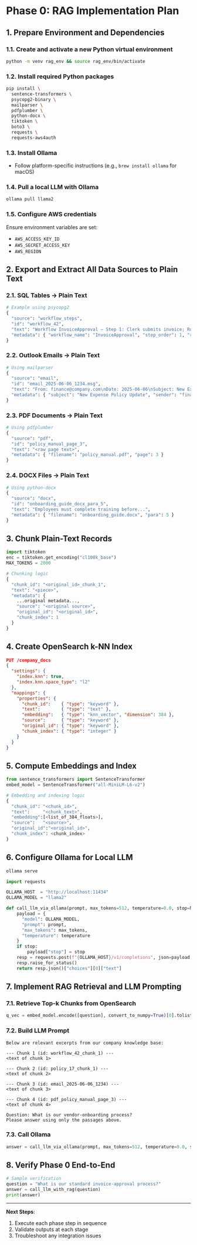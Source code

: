 # Phase 0: RAG Implementation Plan

## 1. Prepare Environment and Dependencies

### 1.1. Create and activate a new Python virtual environment

```bash
python -m venv rag_env && source rag_env/bin/activate
```

### 1.2. Install required Python packages

```bash
pip install \
  sentence-transformers \
  psycopg2-binary \
  mailparser \
  pdfplumber \
  python-docx \
  tiktoken \
  boto3 \
  requests \
  requests-aws4auth
```

### 1.3. Install Ollama

- Follow platform-specific instructions (e.g., `brew install ollama` for macOS)

### 1.4. Pull a local LLM with Ollama

```bash
ollama pull llama2
```

### 1.5. Configure AWS credentials

Ensure environment variables are set:

- `AWS_ACCESS_KEY_ID`
- `AWS_SECRET_ACCESS_KEY`
- `AWS_REGION`

## 2. Export and Extract All Data Sources to Plain Text

### 2.1. SQL Tables → Plain Text

```python
# Example using psycopg2
{
  "source": "workflow_steps",
  "id": "workflow_42",
  "text": "Workflow InvoiceApproval – Step 1: Clerk submits invoice; Role: Clerk.",
  "metadata": { "workflow_name": "InvoiceApproval", "step_order": 1, "role": "Clerk" }
}
```

### 2.2. Outlook Emails → Plain Text

```python
# Using mailparser
{
  "source": "email",
  "id": "email_2025-06-06_1234.msg",
  "text": "From: finance@company.com\nDate: 2025-06-06\nSubject: New Expense Policy Update\n\nHello team, please note...",
  "metadata": { "subject": "New Expense Policy Update", "sender": "finance@company.com", "date": "2025-06-06" }
}
```

### 2.3. PDF Documents → Plain Text

```python
# Using pdfplumber
{
  "source": "pdf",
  "id": "policy_manual_page_3",
  "text": "<raw page text>",
  "metadata": { "filename": "policy_manual.pdf", "page": 3 }
}
```

### 2.4. DOCX Files → Plain Text

```python
# Using python-docx
{
  "source": "docx",
  "id": "onboarding_guide_docx_para_5",
  "text": "Employees must complete training before...",
  "metadata": { "filename": "onboarding_guide.docx", "para": 5 }
}
```

## 3. Chunk Plain-Text Records

```python
import tiktoken
enc = tiktoken.get_encoding("cl100k_base")
MAX_TOKENS = 2000

# Chunking logic
{
  "chunk_id": "<original_id>_chunk_1",
  "text": "<piece>",
  "metadata": {
    ...original metadata...,
    "source": "<original source>",
    "original_id": "<original_id>",
    "chunk_index": 1
  }
}
```

## 4. Create OpenSearch k-NN Index

```json
PUT /company_docs
{
  "settings": {
    "index.knn": true,
    "index.knn.space_type": "l2"
  },
  "mappings": {
    "properties": {
      "chunk_id":    { "type": "keyword" },
      "text":        { "type": "text" },
      "embedding":   { "type": "knn_vector", "dimension": 384 },
      "source":      { "type": "keyword" },
      "original_id": { "type": "keyword" },
      "chunk_index": { "type": "integer" }
    }
  }
}
```

## 5. Compute Embeddings and Index

```python
from sentence_transformers import SentenceTransformer
embed_model = SentenceTransformer("all-MiniLM-L6-v2")

# Embedding and indexing logic
{
  "chunk_id": "<chunk_id>",
  "text":     "<chunk_text>",
  "embedding":[<list_of_384_floats>],
  "source":   "<source>",
  "original_id":"<original_id>",
  "chunk_index": <chunk_index>
}
```

## 6. Configure Ollama for Local LLM

```bash
ollama serve
```

```python
import requests

OLLAMA_HOST  = "http://localhost:11434"
OLLAMA_MODEL = "llama2"

def call_llm_via_ollama(prompt, max_tokens=512, temperature=0.0, stop=None):
    payload = {
      "model": OLLAMA_MODEL,
      "prompt": prompt,
      "max_tokens": max_tokens,
      "temperature": temperature
    }
    if stop:
        payload["stop"] = stop
    resp = requests.post(f"{OLLAMA_HOST}/v1/completions", json=payload, timeout=60)
    resp.raise_for_status()
    return resp.json()["choices"][0]["text"]
```

## 7. Implement RAG Retrieval and LLM Prompting

### 7.1. Retrieve Top-k Chunks from OpenSearch

```python
q_vec = embed_model.encode([question], convert_to_numpy=True)[0].tolist()
```

### 7.2. Build LLM Prompt

```
Below are relevant excerpts from our company knowledge base:

--- Chunk 1 (id: workflow_42_chunk_1) ---
<text of chunk 1>

--- Chunk 2 (id: policy_17_chunk_1) ---
<text of chunk 2>

--- Chunk 3 (id: email_2025-06-06_1234) ---
<text of chunk 3>

--- Chunk 4 (id: pdf_policy_manual_page_3) ---
<text of chunk 4>

Question: What is our vendor-onboarding process?
Please answer using only the passages above.
```

### 7.3. Call Ollama

```python
answer = call_llm_via_ollama(prompt, max_tokens=512, temperature=0.0, stop=["\n\n"])
```

## 8. Verify Phase 0 End-to-End

```python
# Sample verification
question = "What is our standard invoice-approval process?"
answer = call_llm_with_rag(question)
print(answer)
```

---

**Next Steps**:

1. Execute each phase step in sequence
2. Validate outputs at each stage
3. Troubleshoot any integration issues
